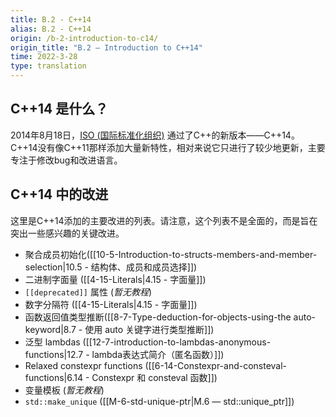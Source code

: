 ```yaml
---
title: B.2 - C++14
alias: B.2 - C++14
origin: /b-2-introduction-to-c14/
origin_title: "B.2 — Introduction to C++14"
time: 2022-3-28
type: translation
---
```




## C++14 是什么？

2014年8月18日，[ISO (国际标准化组织)](https://www.iso.org/home.html) 通过了C++的新版本——C++14。C++14没有像C++11那样添加大量新特性，相对来说它只进行了较少地更新，主要专注于修改bug和改进语言。

## C++14 中的改进

这里是C++14添加的主要改进的列表。请注意，这个列表不是全面的，而是旨在突出一些感兴趣的关键改进。

-   聚合成员初始化([[10-5-Introduction-to-structs-members-and-member-selection|10.5 - 结构体、成员和成员选择]])
-   二进制字面量 ([[4-15-Literals|4.15 - 字面量]])
-   `[[deprecated]]` 属性 (*暂无教程*)
-   数字分隔符 ([[4-15-Literals|4.15 - 字面量]])
-   函数返回值类型推断([[8-7-Type-deduction-for-objects-using-the auto-keyword|8.7 - 使用 auto 关键字进行类型推断]])
-   泛型 lambdas ([[12-7-introduction-to-lambdas-anonymous-functions|12.7 - lambda表达式简介（匿名函数）]])
-   Relaxed constexpr functions ([[6-14-Constexpr-and-consteval-functions|6.14 - Constexpr 和 consteval 函数]])
-   变量模板 (*暂无教程*)
-   `std::make_unique` ([[M-6-std-unique-ptr|M.6 — std::unique_ptr]])
